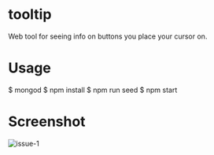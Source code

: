 # tooltip
Web tool for seeing info on buttons you place your cursor on.

# Usage
$ mongod
$ npm install
$ npm run seed
$ npm start

# Screenshot
![issue-1](https://user-images.githubusercontent.com/31448950/32117206-62e61636-bb02-11e7-9ca2-e0db7b7be648.gif)
